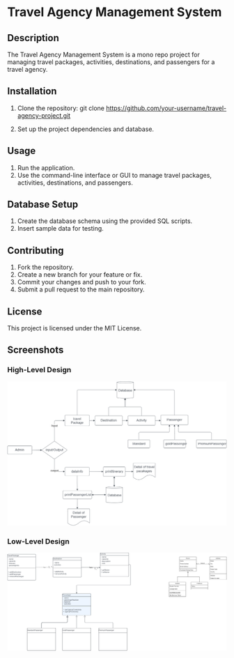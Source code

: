 # Travel Agency Management System

## Description

The Travel Agency Management System is a mono repo project for managing travel packages, activities, destinations, and passengers for a travel agency.

## Installation

1. Clone the repository:
   git clone https://github.com/your-username/travel-agency-project.git

2. Set up the project dependencies and database.

## Usage

1. Run the application.
2. Use the command-line interface or GUI to manage travel packages, activities, destinations, and passengers.

## Database Setup

1. Create the database schema using the provided SQL scripts.
2. Insert sample data for testing.

## Contributing

1. Fork the repository.
2. Create a new branch for your feature or fix.
3. Commit your changes and push to your fork.
4. Submit a pull request to the main repository.

## License

This project is licensed under the MIT License.

## Screenshots

### High-Level Design

![High-Level Design](assets/tour_and_travel_HLD.png)

### Low-Level Design

![Low-Level Design](assets/tour_and_travel_LLD.png)
